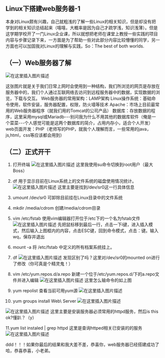 ﻿## Linux下搭建web服务器-1
本身对Linux颇有兴趣，自己就粗浅的了解一些Linux的相关知识，但是却没有把学到的相关知识总结起来（嘻嘻，大概率是因为自己才疏学浅，知识浅薄）。但是这学期学校开了一门Linux企业课，所以就想把老师在课堂上教授一些实践的项目内容与步骤记录下来，一方面是为了帮助一些对此部分内容比较懵懂的同学，另一方面也可以加固我对Linux的理解与实践，So：The best of both worlds.
## （一）Web服务器了解
![在这里插入图片描述](https://img-blog.csdnimg.cn/20200507165444107.png?x-oss-process=image/watermark,type_ZmFuZ3poZW5naGVpdGk,shadow_10,text_aHR0cHM6Ly9ibG9nLmNzZG4ubmV0L3FxXzQzNzI5Mjc3,size_16,color_FFFFFF,t_70)

这张图片就是关于我们日常上网时会使用到一种结构，我们所浏览的网页是存放在服务器中的，我们个人通过互联网络去访问到远程服务器中的数据，实现数据的浏览，下载与交互。
Web服务器的常用架构：LAMP架构
Linux操作系统：基础命令使用，软件安装，服务器配置，权限，防火墙等技术
Apache：市场上目前最常用的Web服务器程序（就我们用的Tomcat的公司产品）
数据库：存放数据的程序，这里采用mysql或Mariadb---别问我为什么不用其他的数据库软件（俺是一个菜菜---个人感觉可能是这两个数据库的简介，占用内存小，适合个人开发）
web页面开发：PHP（老师写的PHP，就我个人理解而言，一些常用的java，js,html，css等应该都会用到）

## （二）正式开干
		

 1. 打开终端
![在这里插入图片描述](https://img-blog.csdnimg.cn/20200507170715939.png?x-oss-process=image/watermark,type_ZmFuZ3poZW5naGVpdGk,shadow_10,text_aHR0cHM6Ly9ibG9nLmNzZG4ubmV0L3FxXzQzNzI5Mjc3,size_16,color_FFFFFF,t_70)
这里我使用su命令切换到root用户（最大Boss）

 2. df	用于显示目前在Linux系统上的文件系统的磁盘使用情况统计。
![在这里插入图片描述](https://img-blog.csdnimg.cn/20200507170911450.png)
这里主要是找到/dev/sr0这一行具体信息

 3. umount /dev/sr0		可卸除目前挂在Linux目录中的文件系统
 4. mkdir /media/cdrom	创建/media/cdrom目录
 5. vim /etc/fstab			使用vim编辑器打开位于/etc下的一个名为fstab文件
![在这里插入图片描述](https://img-blog.csdnimg.cn/20200507171640809.png?x-oss-process=image/watermark,type_ZmFuZ3poZW5naGVpdGk,shadow_10,text_aHR0cHM6Ly9ibG9nLmNzZG4ubmV0L3FxXzQzNzI5Mjc3,size_16,color_FFFFFF,t_70)
先把鼠标移到最后一行，点击一下i键，进入插入模式，然后输入上图框内的内容，点击ESC键，回到命令模式，点击：键。输入wq，保存并退出

 6. mount -a		将 /etc/fstab 中定义的所有档案系统挂上。

 7. df
![在这里插入图片描述](https://img-blog.csdnimg.cn/20200507171925489.png)
发现区别了吗？这里对/dev/sr0的mounted on进行了修改（你可真是个精灵鬼！）

 8. vim /etc/yum.repos.d/a.repo	新建一个位于/etc/yum.repos.d/下的a.repo文件并进入编辑
![在这里插入图片描述](https://img-blog.csdnimg.cn/20200507172144414.png?x-oss-process=image/watermark,type_ZmFuZ3poZW5naGVpdGk,shadow_10,text_aHR0cHM6Ly9ibG9nLmNzZG4ubmV0L3FxXzQzNzI5Mjc3,size_16,color_FFFFFF,t_70)
这里怎么输命令的如上图

 9. yum repolist	查看当前可用yum源
![在这里插入图片描述](https://img-blog.csdnimg.cn/20200507172914551.png)

 11. yum groups install Web\ Server
![在这里插入图片描述](https://img-blog.csdnimg.cn/2020050717264599.png?x-oss-process=image/watermark,type_ZmFuZ3poZW5naGVpdGk,shadow_10,text_aHR0cHM6Ly9ibG9nLmNzZG4ubmV0L3FxXzQzNzI5Mjc3,size_16,color_FFFFFF,t_70)
  
![在这里插入图片描述](https://img-blog.csdnimg.cn/20200507173056118.png?x-oss-process=image/watermark,type_ZmFuZ3poZW5naGVpdGk,shadow_10,text_aHR0cHM6Ly9ibG9nLmNzZG4ubmV0L3FxXzQzNzI5Mjc3,size_16,color_FFFFFF,t_70)
这里主要是安装服务器必须常用的httpd服务，然后is this ok?懂趴？（y）

11.yum list instaled | grep httpd 		这里是查询httped相关已安装的的服务
![在这里插入图片描述](https://img-blog.csdnimg.cn/20200507173328886.png)


ddd！！！如果你最后的结果和我大差不差，恭喜你，web服务器已经搭建成功了哈，恭喜恭喜，小老弟。

 



